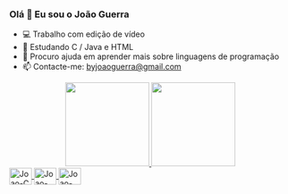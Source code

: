 ### Olá 👋 Eu sou o João Guerra

- 💻 Trabalho com edição de vídeo
- 🌱 Estudando C / Java e HTML
- 🤔 Procuro ajuda em aprender mais sobre linguagens de programação
- 📫 Contacte-me: byjoaoguerra@gmail.com

<div align="center">
  <a href="https://github.com/JoaoDGuerra">
  <img height="150em" src="https://github-readme-stats.vercel.app/api?username=JoaoDGuerra&show_icons=true&theme=dark&include_all_commits=true&count_private=true"/>
  <img height="150em" src="https://github-readme-stats.vercel.app/api/top-langs/?username=JoaoDGuerra&layout=compact&langs_count=7&theme=dark"/>
</div>
  
<div style="display: inline_block"><pt>
  <img align="center" alt="Joao-C" height="30" width="40" src="https://cdn.jsdelivr.net/gh/devicons/devicon/icons/c/c-original.svg" />
  <img align="center" alt="Joao-Java" height="30" width="40" src="https://cdn.jsdelivr.net/gh/devicons/devicon/icons/java/java-original.svg" />
  <img align="center" alt="Joao-HTML" height="30" width="40" src="https://cdn.jsdelivr.net/gh/devicons/devicon/icons/html5/html5-original.svg" />
</div>
  
  ##
  
<div>
  
</div>
  

